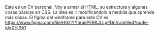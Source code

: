 Este es un CV personal. Voy a armar el HTML, su estructura y algunas cosas básicas en CSS. La idea es ir modificándolo a medida que aprenda más cosas.
El figma del wireframe para este CV es https://www.figma.com/file/H02lYYhrakPE9KJLLpFDnI/Untitled?node-id=0%3A1
